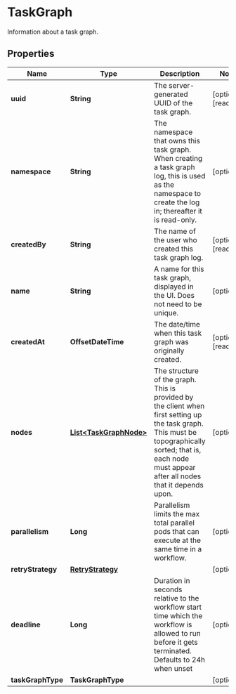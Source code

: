 

# TaskGraph

Information about a task graph.

## Properties

| Name | Type | Description | Notes |
|------------ | ------------- | ------------- | -------------|
|**uuid** | **String** | The server-generated UUID of the task graph. |  [optional] [readonly] |
|**namespace** | **String** | The namespace that owns this task graph. When creating a task graph log, this is used as the namespace to create the log in; thereafter it is read-only.  |  [optional] |
|**createdBy** | **String** | The name of the user who created this task graph log. |  [optional] [readonly] |
|**name** | **String** | A name for this task graph, displayed in the UI. Does not need to be unique.  |  [optional] |
|**createdAt** | **OffsetDateTime** | The date/time when this task graph was originally created.  |  [optional] [readonly] |
|**nodes** | [**List&lt;TaskGraphNode&gt;**](TaskGraphNode.md) | The structure of the graph. This is provided by the client when first setting up the task graph. This must be topographically sorted; that is, each node must appear after all nodes that it depends upon.  |  [optional] |
|**parallelism** | **Long** | Parallelism limits the max total parallel pods that can execute at the same time in a workflow.  |  [optional] |
|**retryStrategy** | [**RetryStrategy**](RetryStrategy.md) |  |  [optional] |
|**deadline** | **Long** | Duration in seconds relative to the workflow start time which the workflow is allowed to run before it gets terminated. Defaults to 24h when unset  |  [optional] |
|**taskGraphType** | **TaskGraphType** |  |  [optional] |



